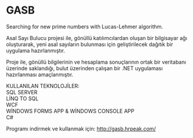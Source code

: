 # GASB
Searching for new prime numbers with Lucas-Lehmer algorithm.

Asal Sayı Bulucu projesi ile, gönüllü katılımcılardan oluşan bir bilgisayar ağı oluşturarak, yeni asal sayıların bulunması için geliştirilecek dağıtık bir uygulama hazırlanmıştır.

Proje ile, gönüllü bilgilerinin ve hesaplama sonuçlarının ortak bir veritabanı üzerinde saklandığı, bulut üzerinden çalışan bir .NET uygulaması hazırlanması amaçlanmıştır.

KULLANILAN TEKNOLOJİLER:                                                                                                                   
SQL SERVER                                                                                                                                 
LİNQ TO SQL                                                                                                                               
WCF                                                                                                                                       
WİNDOWS FORMS APP & WİNDOWS CONSOLE APP                                                                                                   
C#                                                                                                                                         


Programı indirmek ve kullanmak için: http://gasb.hrpeak.com/
